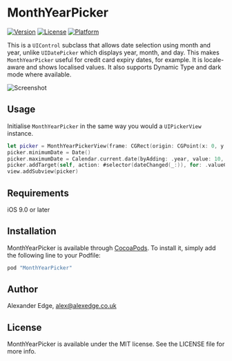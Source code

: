 # MonthYearPicker

[![Version](https://img.shields.io/cocoapods/v/MonthYearPicker.svg?style=flat)](https://cocoapods.org/pods/MonthYearPicker)
[![License](https://img.shields.io/cocoapods/l/MonthYearPicker.svg?style=flat)](https://cocoapods.org/pods/MonthYearPicker)
[![Platform](https://img.shields.io/cocoapods/p/MonthYearPicker.svg?style=flat)](https://cocoapods.org/pods/MonthYearPicker)

This is a `UIControl` subclass that allows date selection using month and year, unlike `UIDatePicker` which displays year, month, and day. This makes `MonthYearPicker` useful for credit card expiry dates, for example. It is locale-aware and shows localised values. It also supports Dynamic Type and dark mode where available.

![Screenshot](https://raw.githubusercontent.com/alexanderedge/MonthYearPicker/master/screenshot.png)

## Usage

Initialise `MonthYearPicker` in the same way you would a `UIPickerView` instance.

```swift
let picker = MonthYearPickerView(frame: CGRect(origin: CGPoint(x: 0, y: (view.bounds.height - 216) / 2), size: CGSize(width: view.bounds.width, height: 216)))
picker.minimumDate = Date()
picker.maximumDate = Calendar.current.date(byAdding: .year, value: 10, to: Date())
picker.addTarget(self, action: #selector(dateChanged(_:)), for: .valueChanged)
view.addSubview(picker)
```

## Requirements

iOS 9.0 or later

## Installation

MonthYearPicker is available through [CocoaPods](http://cocoapods.org). To install
it, simply add the following line to your Podfile:

```ruby
pod "MonthYearPicker"
```

## Author

Alexander Edge, alex@alexedge.co.uk

## License

MonthYearPicker is available under the MIT license. See the LICENSE file for more info.
